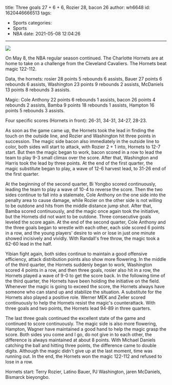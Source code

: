 title: Three goals 27 + 6 + 6, Rozier 28, bacon 26
author: wh6648
id: 1620446666513
tags: 
- Sports
categories: 
- Sports
- NBA
date: 2021-05-08 12:04:26
---
![](https://p2.itc.cn/q_70/images01/20210508/71439f11713e4cf88f715f2fc3ebdbf4.jpeg)


On May 8, the NBA regular season continued. The Charlotte Hornets are at home to take on a challenge from the Cleveland Cavaliers. The Hornets beat magic 122-112.

Data, the hornets: rosier 28 points 5 rebounds 6 assists, Bauer 27 points 6 rebounds 6 assists, Washington 23 points 9 rebounds 2 assists, McDaniels 13 points 8 rebounds 3 assists.

Magic: Cole Anthony 22 points 6 rebounds 1 assists, bacon 26 points 4 rebounds 2 assists, Bamba 9 points 18 rebounds 1 assists, Hampton 16 points 5 rebounds 3 assists.

Four specific scores (Hornets in front): 26-31, 34-31, 34-27, 28-23.

As soon as the game came up, the Hornets took the lead in finding the touch on the outside line, and Rozier and Washington hit three points in succession. The magic side bacon also immediately in the outside line to color, both sides will start to attack, with Rozier 2 + 1 into, Hornets to 12-7 start. But then the magic began to work, bacon scored in a row to lead the team to play 9-3 small climax over the score. After that, Washington and Harris took the lead by three points. At the end of the first quarter, the magic substitute began to play, a wave of 12-6 harvest lead, to 31-26 end of the first quarter.

At the beginning of the second quarter, Bi Yongbo scored continuously, leading the team to play a wave of 10-4 to reverse the score. Then the two sides continue to fall into a stalemate, Cole Anthony on the one side into the penalty area to cause damage, while Rozier on the other side is not willing to be outdone and hits from the middle distance jump shot. After that, Bamba scored continuously, and the magic once again took the initiative, but the Hornets did not want to be outdone. Three consecutive goals leveled the score again. At the end of the second quarter, Cole Anthony and the three goals began to wrestle with each other, each side scored 6 points in a row, and the young players' desire to win or lose in just one minute showed incisively and vividly. With Randall's free throw, the magic took a 62-60 lead in the half.

Yibian fight again, both sides continue to maintain a good offensive efficiency, attack distribution points also show more flowering. In the middle of the third quarter, the Hornets suddenly began to work, Washington scored 4 points in a row, and then three goals, rosier also hit in a row, the Hornets played a wave of 9-0 to get the score back. In the following time of the third quarter, the Hornets have been holding the initiative on the field. Whenever the magic is going to exceed the score, the Hornets always have someone who can stand up and stabilize the situation. A substitute for the Hornets also played a positive role. Werner MEK and Zeller scored continuously to help the Hornets resist the magic's counterattack. With three goals and two points, the Hornets lead 94-89 in three quarters.

The last three goals continued the excellent state of the game and continued to score continuously. The magic side is also more flowering, Hampton, Wagner have maintained a good hand to help the magic grasp the score. Both sides you come and I go, do not give in to each other, the difference is always maintained at about 8 points. With Michael Daniels catching the ball and hitting three points, the difference came to double digits. Although the magic didn't give up at the last moment, time was running out. In the end, the Hornets won the magic 122-112 and refused to lose in a row.

Hornets start: Terry Rozier, Latino Bauer, PJ Washington, jaren McDaniels, Bismarck bieyongbo.

